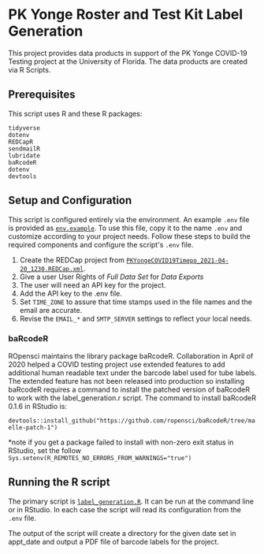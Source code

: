 # PK Yonge Roster and Test Kit Label Generation

This project provides data products in support of the PK Yonge COVID-19 Testing project at the University of Florida. The data products are created via R Scripts.

## Prerequisites

This script uses R and these R packages:

    tidyverse
    dotenv
    REDCapR
    sendmailR
    lubridate
    baRcodeR
    dotenv
    devtools

## Setup and Configuration

This script is configured entirely via the environment. An example `.env` file is provided as [`env.example`](env.example). To use this file, copy it to the name `.env` and customize according to your project needs. Follow these steps to build the required components and configure the script's `.env` file.

1. Create the REDCap project from [`PKYongeCOVID19Timepo_2021-04-20_1230.REDCap.xml`](https://github.com/ctsit/pky_test_tube_label_generation/blob/main/PKYongeCOVID19Timepo_2021-04-20_1230.REDCap.xml). 
1. Give a user User Rights of _Full Data Set_ for _Data Exports_
1. The user will need an API key for the project.
1. Add the API key to the .env file.
1. Set `TIME_ZONE` to assure that time stamps used in the file names and the email are accurate.
1. Revise the `EMAIL_*` and `SMTP_SERVER` settings to reflect your local needs.

### baRcodeR

ROpensci maintains the library package baRcodeR. Collaboration in April of 2020 helped a COVID testing project use extended features to add additional human readable text under the barcode label used for tube labels. The extended feature has not been released into production so installing baRcodeR requires a command to install the patched version of baRcodeR to work with the label_generation.r script. The command to install baRcodeR 0.1.6 in RStudio is:

`devtools::install_github("https://github.com/ropensci/baRcodeR/tree/maelle-patch-1")`

*note if you get a package failed to install with non-zero exit status in RStudio, set the follow `Sys.setenv(R_REMOTES_NO_ERRORS_FROM_WARNINGS="true")` 

## Running the R script

The primary script is [`label_generation.R`](label_generation.R). It can be run at the command line or in RStudio. In each case the script will read its configuration from the `.env` file.

The output of the script will create a directory for the given date set in appt_date and output a PDF file of barcode labels for the project. 



